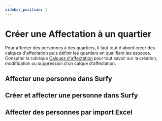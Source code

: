 ```yaml
---
sidebar_position: 1
---
```

# Créer une Affectation à un quartier

Pour affecter des personnes à des quartiers, il faut tout d'abord créer des calques d'affectation puis définir les quartiers en qualifiant les espaces. Consulter la rubrique [Calques d'affectation](https://help.surfy.pro/docs/dimensionTypeToBuilding) pour tout savoir sur la création, modification ou suppression d'un calque d'affectation.

## Affecter une personne dans Surfy


## Créer et affecter une personne dans Surfy


## Affecter des personnes par import Excel